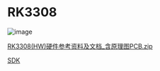 # RK3308
![image](https://user-images.githubusercontent.com/57790433/121071599-b9f0fc00-c802-11eb-8f7f-60b6cc2b60c1.png)

[RK3308(HW)硬件参考资料及文档_含原理图PCB.zip](https://download.csdn.net/download/longxianghua/12324575?utm_source=bbsseo)

[SDK](https://www.t-firefly.com/doc/download/97.html)
